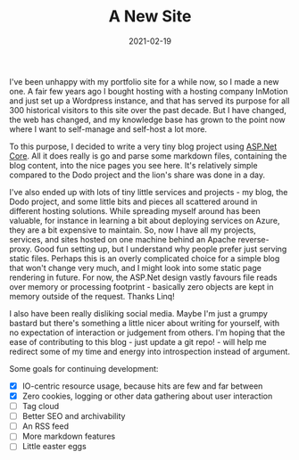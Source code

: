 ﻿---
title: A New Site
date: 2021-02-19
---

I've been unhappy with my portfolio site for a while now, so I made a new one. A fair few years ago I bought hosting with a hosting company InMotion and just set up a  Wordpress instance, and that has served its purpose for all 300 historical visitors to this site over the past decade. But I have changed, the web has changed, and my knowledge base has grown to the point now where I want to self-manage and self-host a lot more.

To this purpose, I decided to write a very tiny blog project using [ASP.Net Core](https://dotnet.microsoft.com/learn/aspnet/what-is-aspnet-core). All it does really is go and parse some markdown files, containing the blog content, into the nice pages you see here. It's relatively simple compared to the Dodo project and the lion's share was done in a day.

I've also ended up with lots of tiny little services and projects - my blog, the Dodo project, and some little bits and pieces all scattered around in different hosting solutions. While spreading myself around has been valuable, for instance in learning a bit about deploying services on Azure, they are a bit expensive to maintain. So, now I have all my projects, services, and sites hosted on one machine behind an Apache reverse-proxy. Good fun setting up, but I understand why people prefer just serving static files. Perhaps this is an overly complicated choice for a simple blog that won't change very much, and I might look into some static page rendering in future. For now, the ASP.Net design vastly favours file reads over memory or processing footprint - basically zero objects are kept in memory outside of the request. Thanks Linq!

I also have been really disliking social media. Maybe I'm just a grumpy bastard but there's something a little nicer about writing for yourself, with no expectation of interaction or judgement from others. I'm hoping that the ease of contributing to this blog - just update a git repo! - will help me redirect some of my time and energy into introspection instead of argument.

Some goals for continuing development:

- [x] IO-centric resource usage, because hits are few and far between
- [x] Zero cookies, logging or other data gathering about user interaction
- [ ] Tag cloud
- [ ] Better SEO and archivability
- [ ] An RSS feed
- [ ] More markdown features
- [ ] Little easter eggs